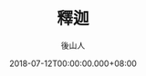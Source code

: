 ---
issue: 283
title: 釋迦
author: 後山人
date: 2018-07-12T00:00:00.000+08:00
topic: 生活
difficulty: 2
wikidata: Q98095706
wikidata_link: https://www.wikidata.org/wiki/Q98095706
author_wikidata_link: https://www.wikidata.org/wiki/Q98096296
author_wikidata: Q98096296
---